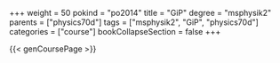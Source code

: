 +++
weight = 50
pokind = "po2014"
title = "GiP"
degree = "msphysik2"
parents = ["physics70d"]
tags = ["msphysik2", "GiP", "physics70d"]
categories = ["course"]
bookCollapseSection = false
+++

{{< genCoursePage >}}

